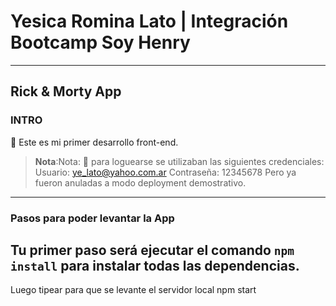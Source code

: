# Yesica Romina Lato | Integración Bootcamp Soy Henry

---

## **Rick & Morty App**

### **INTRO**

🔹 Este es mi primer desarrollo front-end.

> **Nota**:Nota: 🧐 para loguearse se utilizaban las siguientes credenciales: 
Usuario: ye_lato@yahoo.com.ar Contraseña: 12345678 Pero ya fueron anuladas a modo deployment demostrativo.

---

### **Pasos para poder levantar la App**

Tu primer paso será ejecutar el comando `npm install` para instalar todas las dependencias.
--
Luego tipear para que se levante el servidor local
npm start
```Listo! Disfruta de esta app hecha con React 👏🏼🚀

